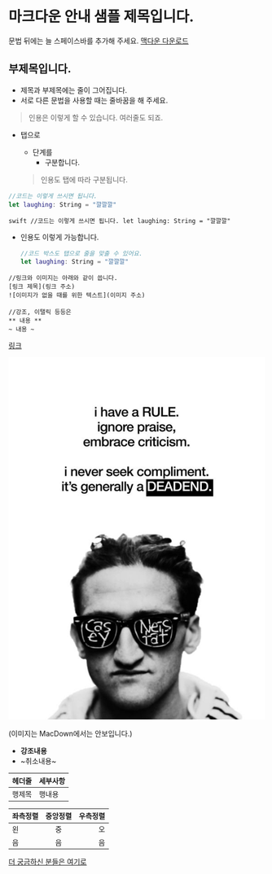 # 마크다운 안내 샘플 제목입니다.

문법 뒤에는 늘 스페이스바를 추가해 주세요.
[맥다운 다운로드](https://macdown.uranusjr.com)

## 부제목입니다. 
- 제목과 부제목에는 줄이 그어집니다.
- 서로 다른 문법을 사용할 때는 줄바꿈을 해 주세요.

> 인용은 이렇게 할 수 있습니다. 여러줄도 되죠.

- 탭으로
	- 단계를
		- 구분합니다.

	>인용도 탭에 따라 구분됩니다.
	
```swift
//코드는 이렇게 쓰시면 됩니다.
let laughing: String = "깔깔깔"
```

`swift
//코드는 이렇게 쓰시면 됩니다.
let laughing: String = "깔깔깔"
`


- 인용도 이렇게 가능합니다.

	```swift
	//코드 박스도 탭으로 줄을 맞출 수 있어요.
	let laughing: String = "깔깔깔"
	```
	
```
//링크와 이미지는 아래와 같이 씁니다.
[링크 제목](링크 주소)
![이미지가 없을 때를 위한 텍스트](이미지 주소)	

//강조, 이탤릭 등등은
** 내용 **
~ 내용 ~
```

[링크](http://developer.apple.com/)

![이미지](images/poster.jpg)

(이미지는 MacDown에서는 안보입니다.)


- **강조내용**
- ~취소내용~


| 헤더줄 | 세부사항 |
|---|---|
| 행제목 | 행내용 |


| 좌측정렬 | 중앙정렬 | 우측정렬 |
|:---|:---:|---:|
| 왼 | 중 | 오 |
| 음 | 음 | 음 |

[더 궁금하신 분들은 여기로](https://nolboo.kim/blog/2014/03/25/github-flavored-markdown/)